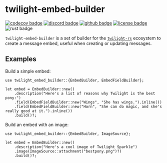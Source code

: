 # twilight-embed-builder

[![codecov badge][]][codecov link] [![discord badge][]][discord link] [![github badge][]][github link] [![license badge][]][license link] ![rust badge]

`twilight-embed-builder` is a set of builder for the [`twilight-rs`]
ecosystem to create a message embed, useful when creating or updating
messages.

## Examples

Build a simple embed:

```rust,ignore
use twilight_embed_builder::{EmbedBuilder, EmbedFieldBuilder};

let embed = EmbedBuilder::new()
    .description("Here's a list of reasons why Twilight is the best pony:")
    .field(EmbedFieldBuilder::new("Wings", "She has wings.").inline())
    .field(EmbedFieldBuilder::new("Horn", "She can do magic, and she's really good at it.").inline())
    .build()?;
```

Build an embed with an image:

```rust,ignore
use twilight_embed_builder::{EmbedBuilder, ImageSource};

let embed = EmbedBuilder::new()
    .description("Here's a cool image of Twilight Sparkle")
    .image(ImageSource::attachment("bestpony.png")?)
    .build()?;
```

[`twilight-rs`]: https://github.com/twilight-rs/twilight
[codecov badge]: https://img.shields.io/codecov/c/gh/twilight-rs/twilight?logo=codecov&style=for-the-badge&token=E9ERLJL0L2
[codecov link]: https://app.codecov.io/gh/twilight-rs/twilight/
[discord badge]: https://img.shields.io/discord/745809834183753828?color=%237289DA&label=discord%20server&logo=discord&style=for-the-badge
[discord link]: https://discord.gg/7jj8n7D
[github badge]: https://img.shields.io/badge/github-twilight-6f42c1.svg?style=for-the-badge&logo=github
[github link]: https://github.com/twilight-rs/twilight
[license badge]: https://img.shields.io/badge/license-ISC-blue.svg?style=for-the-badge&logo=pastebin
[license link]: https://github.com/twilight-rs/twilight/blob/main/LICENSE.md
[rust badge]: https://img.shields.io/badge/rust-1.57+-93450a.svg?style=for-the-badge&logo=rust
[the discord docs]: https://discord.com/developers/docs/resources/channel#create-message-using-attachments-within-embeds
